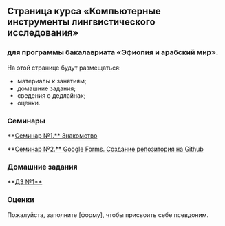 ## Страница курса «Компьютерные инструменты лингвистического исследования»
### для программы бакалавриата «Эфиопия и арабский мир».

На этой странице будут размещаться:
- материалы к занятиям;
- домашние задания;
- сведения о дедлайнах;
- оценки.

### Семинары

**[Семинар №1.** Знакомство](https://polyatomson.github.io/kili_repository_example/seminar1)

**[Семинар №2.** Google Forms. Создание репозитория на Github](https://polyatomson.github.io/kili_repository_example/seminar2)

### Домашние задания

**[ДЗ №1**]()

### Оценки

Пожалуйста, заполните [форму], чтобы присвоить себе псевдоним.

